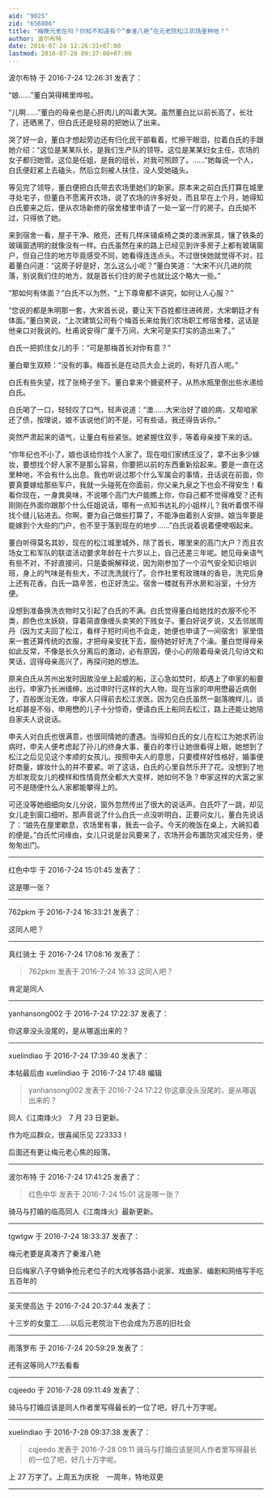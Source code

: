 ```yaml
---
aid: "9025"
zid: "656806"
title: "梅晚元老在吗？你知不知道有个“秦淮八艳”在元老院松江农场里种地？"
author: 波尔布特
date: 2016-07-24 12:26:31+07:00
lastmod: 2016-07-28 09:37:00+07:00
---
```


波尔布特 于 2016-7-24 12:26:31 发表了：

“娘……”董白哭得稀里哗啦。

“儿啊……”董白的母亲也是心肝肉儿的叫着大哭。虽然董白比以前长高了，长壮了，还晒黑了，但白氏还是轻易的把她认了出来。

哭了好一会，董白才想起旁边还有归化民干部看着，忙擦干眼泪，拉着白氏的手跟她介绍：“这位是某某队长，是我们生产队的领导。这位是某某妇女主任，农场的女子都归她管。这位是任姐，是我的组长，对我可照顾了。……”她每说一个人，白氏便赶紧上去磕头，然后立刻被人扶住，没人受她磕头。

等见完了领导，董白便把白氏带去农场里她们的新家。原本来之前白氏打算在城里寻处宅子，但董白不愿离开农场，说了农场的许多好处，而且早在上个月，她得知白氏要来之后，便从农场新修的宿舍楼里申请了一处一室一厅的房子。白氏拗不过，只得依了她。

来到宿舍一看，屋子干净、敞亮，还有几样床铺桌椅之类的澳洲家具，镶了铁条的玻璃窗透明的就像没有一样。白氏虽然在来的路上已经见到许多房子上都有玻璃窗户，但自己住的地方毕竟感受不同，她看得连连点头。不过很快她就觉得不对，拉着董白问道：“这房子好是好，怎么这么小呢？”董白笑道：“大宋不兴几进的院落，别说我们住的地方，就是首长们住的房子也就比这个略大一些。”

“那如何有体面？”白氏不以为然，“上下尊卑都不讲究，如何让人心服？”

“您说的都是朱明那一套，大宋首长说，要让天下百姓都住进砖房，大宋朝廷才有体面。”董白笑说，“上次建筑公司有个梅首长来给我们农场职工修宿舍楼，这话是他亲口对我说的。杜甫说安得广厦千万间，大宋可是实打实的造出来了。”

白氏一把抓住女儿的手：“可是那梅首长对你有意？”

董白晕生双颊：“没有的事。梅首长是在动员大会上说的，有好几百人呢。”

白氏有些失望，找了张椅子坐下。董白拿来个搪瓷杯子，从热水瓶里倒出些水递给白氏。

白氏喝了一口，轻轻叹了口气，轻声说道：“澳……大宋治好了娘的病，又帮咱家还了债，按理说，娘不该说他们的不是，可有些话，我还得告诉你。”

突然严肃起来的语气，让董白有些紧张。她紧握住双手，等着母亲接下来的话。

“你年纪也不小了，娘也该给你找个人家了。现在咱们家绣庄没了，拿不出多少嫁妆，要想找个好人家不是那么容易，你要把以前的东西重新拾起来。要是一直在这里种地，不会有什么出息。我也听说过那个什么军属会的事情，丑话说在前面，你要真要嫁给那些军户，我就一头碰死在你面前，你父亲九泉之下也会不得安生！看看你现在，一身粪臭味，不说哪个高门大户能瞧上你，你自己都不觉得难受？还有刚刚在外面你跟那个什么任姐说话，哪有一点知书达礼的小姐样儿？我听着恨不得找个缝儿钻进去。你啊，要为自己做些打算了，不能净由着别人安排。娘当年要是能嫁到个大些的门户，也不至于落到现在的地步……”白氏说着说着便哽咽起来。

董白听得莫名其妙，现在的松江城里城外，除了首长，哪里来的高门大户？而且农场女工和军队的联谊活动要求年龄在十六岁以上，自己还差三年呢。她见母亲语气有些不对，不好直接问，只是委婉解释说，因为刚参加了一个沼气安全知识培训班，身上的气味是有些大，不过洗洗就行了。合作社里有玫瑰味的香皂，洗完后身上还有花香。白氏一路辛苦，也正好洗尘。宿舍一楼就有开水房和浴室，十分方便。

没想到准备换洗衣物时又引起了白氏的不满。白氏觉得董白给她找的衣服不伦不类，颜色也太妖娆，穿着简直像缠头卖笑的下贱女子。董白好说歹说，又去邻居周丹（因为丈夫回了松江，看样子短时间也不会走，她便也申请了一间宿舍）家里借来一套还算传统的衣服，才把母亲安抚下去，服侍她好好洗了个澡。董白觉得母亲如此反常，不像是长久分离后的激动，必有原因，便小心的陪着母亲说几句诗文和笑话，逗得母亲高兴了，再探问她的想法。

原来白氏从苏州出发时因故没坐上起威的船，正心急如焚时，却遇上了申家的船要出行。申家乃长洲缙绅，出过申时行这样的大人物，现在当家的申用懋最近病倒了，百般医治无效，申家人只得前去松江求医。因为见白氏虽然一副落魄样儿，谈吐却甚是不俗，申用懋的儿子十分惊奇，便请白氏上船同去松江，路上还能让她陪自家夫人说说话。

申夫人对白氏也很满意，也很同情她的遭遇。当得知白氏的女儿在松江为她求药治病时，申夫人便考虑起了孙儿的终身大事，董白的孝行让她很看得上眼，她想到了松江之后见见这个孝顺的女孩儿。按照申夫人的意思，只要模样好性格好，婚事便好商量，嫁妆什么的并不要紧。听了这话，白氏的心里自然乐开了花。没想到了地方却发现女儿的模样和性情竟然全都大大变样，她如何不急？申家这样的大富之家可不是随便什么人家都能攀得上的。

可还没等她细细向女儿分说，窗外忽然传出了很大的说话声。白氏吓了一跳，却见女儿走到窗口细听。那声音说了什么白氏一点没听明白，正要问女儿，董白先说话了：“娘先在屋里歇息，农场里有事，我去一会子。今天的晚饭在桌上，大碗扣着的便是。”白氏忙问缘由，女儿只说是台风要来了，农场开会布置防灾减灾任务，便匆匆出门。

---

红色中华 于 2016-7-24 15:01:45 发表了：

这是哪一张？

---

762pkm 于 2016-7-24 16:33:21 发表了：

这同人吧？

---

真红骑士 于 2016-7-24 17:08:16 发表了：

> 762pkm 发表于 2016-7-24 16:33 这同人吧？

肯定是同人

---

yanhansong002 于 2016-7-24 17:22:37 发表了：

你这章没头没尾的，是从哪返出来的？

---

xuelindiao 于 2016-7-24 17:39:40 发表了：

本帖最后由 xuelindiao 于 2016-7-24 17:48 编辑

> yanhansong002 发表于 2016-7-24 17:22 你这章没头没尾的，是从哪返出来的？

同人《江南烽火》  7 月 23 日更新。

作为吃瓜群众，很喜闻乐见 223333！

后面还有更让梅元老心焦的段落。

---

波尔布特 于 2016-7-24 17:41:25 发表了：

> 红色中华 发表于 2016-7-24 15:01 这是哪一张？

骑马与打婚的临高同人《江南烽火》最新更新。

---

tgwtgw 于 2016-7-24 18:33:37 发表了：

梅元老要是真凑齐了秦淮八艳

日后梅家八子夺嫡争抢元老位子的大戏够各路小说家、戏曲家、编剧和网络写手吃五百年的

---

圣天使高达 于 2016-7-24 20:37:44 发表了：

十三岁的女童工……以后元老院治下也会成为万恶的旧社会

---

雨落罗布 于 2016-7-24 20:59:29 发表了：

还有这等同人??去看看

---

cqjeedo 于 2016-7-28 09:11:49 发表了：

骑马与打婚应该是同人作者里写得最长的一位了吧，好几十万字呢。

---

xuelindiao 于 2016-7-28 09:37:38 发表了：

> cqjeedo 发表于 2016-7-28 09:11 骑马与打婚应该是同人作者里写得最长的一位了吧，好几十万字呢。

上 27 万字了。上周五为庆祝    一周年，特地双更

---
